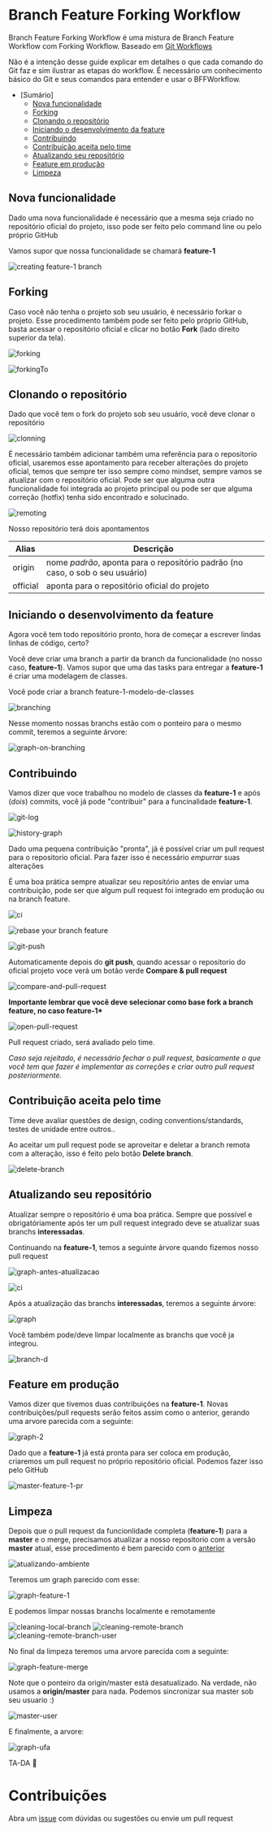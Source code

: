 # Branch Feature Forking Workflow

Branch Feature Forking Workflow é uma mistura de Branch Feature Workflow com Forking Workflow.
Baseado em [Git Workflows](https://www.atlassian.com/git/tutorials/comparing-workflows/gitflow-workflow/)

Não é a intenção desse guide explicar em detalhes o que cada comando do Git faz e sim ilustrar as etapas do workflow.
É necessário um conhecimento básico do Git e seus comandos para entender e usar o BFFWorkflow. 

* [Sumário]
  * [Nova funcionalidade](#nova-funcionalidade)
  * [Forking](#forking)
  * [Clonando o repositório](#clonando-o-repositório)
  * [Iniciando o desenvolvimento da feature](#iniciando-o-desenvolvimento-da-feature)
  * [Contribuindo](#contribuindo)
  * [Contribuição aceita pelo time](#contribuição-aceita-pelo-time)
  * [Atualizando seu repositório](#atualizando-seu-repositório)
  * [Feature em produção](#feature-em-produção)
  * [Limpeza](#limpeza)
  
## Nova funcionalidade

Dado uma nova funcionalidade é necessário que a mesma seja criado no repositório oficial do projeto, isso pode ser feito pelo command line ou pelo próprio GitHub

Vamos supor que nossa funcionalidade se chamará __feature-1__

![creating feature-1 branch](https://raw.githubusercontent.com/lfreneda/branch-feature-forking-workflow/master/images/1-creating-branch-github.png)

## Forking

Caso você não tenha o projeto sob seu usuário, é necessário forkar o projeto.
Esse procedimento também pode ser feito pelo próprio GitHub, basta acessar o repositório oficial e clicar no botão __Fork__ (lado direito superior da tela).

![forking](https://raw.githubusercontent.com/lfreneda/branch-feature-forking-workflow/master/images/2-forking-button.png)

![forkingTo](https://raw.githubusercontent.com/lfreneda/branch-feature-forking-workflow/master/images/3-forking-to.png)

## Clonando o repositório

Dado que você tem o fork do projeto sob seu usuário, você deve clonar o repositório

![clonning](https://raw.githubusercontent.com/lfreneda/branch-feature-forking-workflow/master/images/4-cloning-commandline.png)

É necessário também adicionar também uma referência para o repositorio oficial, usaremos esse apontamento para receber alterações do projeto oficial, temos que sempre ter isso sempre como mindset, sempre vamos se atualizar com o repositório oficial. Pode ser que alguma outra funcionalidade foi integrada ao projeto principal ou pode ser que alguma correção (hotfix) tenha sido encontrado e solucinado.

![remoting](https://raw.githubusercontent.com/lfreneda/branch-feature-forking-workflow/master/images/5-remote-add-official.png)

Nosso repositório terá dois apontamentos

Alias | Descrição
------------ | -------------
origin | nome *padrão*, aponta para o repositório padrão (no caso, o sob o seu usuário)
official | aponta para o repositório oficial do projeto

## Iniciando o desenvolvimento da feature

Agora você tem todo repositório pronto, hora de começar a escrever lindas linhas de código, certo?

Você deve criar uma branch a partir da branch da funcionalidade (no nosso caso, __feature-1__).
Vamos supor que uma das tasks para entregar a __feature-1__ é criar uma modelagem de classes. 

Você pode criar a branch feature-1-modelo-de-classes

![branching](https://raw.githubusercontent.com/lfreneda/branch-feature-forking-workflow/master/images/6-creating-branch-feature.png)

Nesse momento nossas branchs estão com o ponteiro para o mesmo commit, teremos a seguinte árvore: 

![graph-on-branching](https://raw.githubusercontent.com/lfreneda/branch-feature-forking-workflow/master/images/7-graph-after-branch-feature-created.png)

## Contribuindo

Vamos dizer que voce trabalhou no modelo de classes da __feature-1__ e após (*dois*) commits, você já pode "contribuir" para a funcinalidade __feature-1__.

![git-log](https://raw.githubusercontent.com/lfreneda/branch-feature-forking-workflow/master/images/8-git-log.png)

![history-graph](https://raw.githubusercontent.com/lfreneda/branch-feature-forking-workflow/master/images/9-graph-after-commitin.png)

Dado uma pequena contribuição "pronta", já é possível criar um pull request para o repositorio oficial. 
Para fazer isso é necessário *empurrar* suas alterações

É uma boa prática sempre atualizar seu repositório antes de enviar uma contribuição, pode ser que algum pull request foi integrado em produção ou na branch feature.

![ci](https://raw.githubusercontent.com/lfreneda/branch-feature-forking-workflow/master/images/15-updated-local-repository.png)

![rebase your branch feature](https://raw.githubusercontent.com/lfreneda/branch-feature-forking-workflow/master/images/28-contribuindo-rebase-before-pushing.png)

![git-push](https://raw.githubusercontent.com/lfreneda/branch-feature-forking-workflow/master/images/10-pushing-feature-commits.png)

Automaticamente depois do __git push__, quando acessar o repositorio do oficial projeto voce verá um botão verde __Compare & pull request__

![compare-and-pull-request](https://raw.githubusercontent.com/lfreneda/branch-feature-forking-workflow/master/images/11-compare-and-pull-request.png)

__Importante lembrar que você deve selecionar como base fork a branch feature, no caso feature-1*__

![open-pull-request](https://raw.githubusercontent.com/lfreneda/branch-feature-forking-workflow/master/images/12-open-pull-request.png)

Pull request criado, será avaliado pelo time.

*Caso seja rejeitado, é necessário fechar o pull request, basicamente o que você tem que fazer é implementar as correções e criar outro pull request posteriormente.*

## Contribuição aceita pelo time

Time deve avaliar questões de design, coding conventions/standards, testes de unidade entre outros..

Ao aceitar um pull request pode se aproveitar e deletar a branch remota com a alteração, isso é feito pelo botão __Delete branch__.

![delete-branch](https://raw.githubusercontent.com/lfreneda/branch-feature-forking-workflow/master/images/13-pull-request-acepted-delete-branch.png)

## Atualizando seu repositório

Atualizar sempre o repositório é uma boa prática.
Sempre que possível e obrigatóriamente após ter um pull request integrado deve se atualizar suas branchs __interessadas__.

Continuando na __feature-1__, temos a seguinte árvore quando fizemos nosso pull request

![graph-antes-atualizacao](https://raw.githubusercontent.com/lfreneda/branch-feature-forking-workflow/master/images/14-graph-feature-commited.png)

![ci](https://raw.githubusercontent.com/lfreneda/branch-feature-forking-workflow/master/images/15-updated-local-repository.png)

Após a atualização das branchs __interessadas__, teremos a seguinte árvore:

![graph](https://raw.githubusercontent.com/lfreneda/branch-feature-forking-workflow/master/images/16-graph-local-repository-updated.png)

Você também pode/deve limpar localmente as branchs que você ja integrou.

![branch-d](https://raw.githubusercontent.com/lfreneda/branch-feature-forking-workflow/master/images/17-cleaning-delete-local-branch.png)

## Feature em produção

Vamos dizer que tivemos duas contribuições na __feature-1__.
Novas contribuições/pull requests serão feitos assim como o anterior, gerando uma arvore parecida com a seguinte:

![graph-2](https://raw.githubusercontent.com/lfreneda/branch-feature-forking-workflow/master/images/18-graph-feature-in-production.png)

Dado que a __feature-1__ já está pronta para ser coloca em produção, criaremos um pull request no próprio repositório oficial. Podemos fazer isso pelo GitHub

![master-feature-1-pr](https://raw.githubusercontent.com/lfreneda/branch-feature-forking-workflow/master/images/19-compare-and-pull-request.png)

## Limpeza

Depois que o pull request da funcionlidade completa (__feature-1__) para a __master__ e o merge, precisamos atualizar a nosso repositorio com a versão __master__ atual, esse procedimento é bem parecido com o [anterior](#atualizando-seu-repositório)

![atualizando-ambiente](https://raw.githubusercontent.com/lfreneda/branch-feature-forking-workflow/master/images/20-cleaning-remote-prune.png)

Teremos um graph parecido com esse: 

![graph-feature-1](https://raw.githubusercontent.com/lfreneda/branch-feature-forking-workflow/master/images/21-merge-with-master.png)

E podemos limpar nossas branchs localmente e remotamente

![cleaning-local-branch](https://raw.githubusercontent.com/lfreneda/branch-feature-forking-workflow/master/images/22-delete-local-feature.png)
![cleaning-remote-branch](https://raw.githubusercontent.com/lfreneda/branch-feature-forking-workflow/master/images/23-prune-remote-official.png)
![cleaning-remote-branch-user](https://raw.githubusercontent.com/lfreneda/branch-feature-forking-workflow/master/images/24-delete-remote-origin-feature.png)

No final da limpeza teremos uma arvore parecida com a seguinte:

![graph-feature-merge](https://raw.githubusercontent.com/lfreneda/branch-feature-forking-workflow/master/images/25-graph-almost-done.png)

Note que o ponteiro da origin/master está desatualizado.
Na verdade, não usamos a __origin/master__ para nada. 
Podemos sincronizar sua master sob seu usuario :)

![master-user](https://raw.githubusercontent.com/lfreneda/branch-feature-forking-workflow/master/images/26-pushing-master-origin.png)

E finalmente, a arvore:

![graph-ufa](https://raw.githubusercontent.com/lfreneda/branch-feature-forking-workflow/master/images/27-graph-done.png)

TA-DA :tada:

# Contribuições

Abra um [issue](https://github.com/lfreneda/branch-feature-forking-workflow/issues/new) com dúvidas ou sugestões ou envie um pull request 